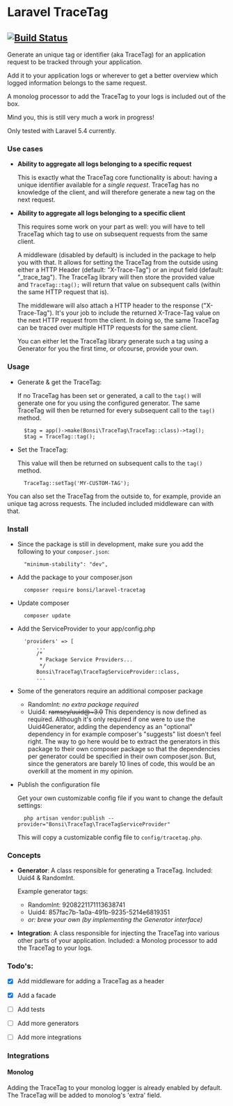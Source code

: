 # Laravel TraceTag
[![Build Status](https://travis-ci.org/bonsi/laravel-tracetag.svg?branch=master)](https://travis-ci.org/bonsi/laravel-tracetag)
---

Generate an unique tag or identifier (aka TraceTag) for an application request to be tracked through your application.

Add it to your application logs or wherever to get a better overview which logged information belongs to the same request.

A monolog processor to add the TraceTag to your logs is included out of the box.

Mind you, this is still very much a work in progress!

Only tested with Laravel 5.4 currently.

### Use cases

* **Ability to aggregate all logs belonging to a specific request**

	This is exactly what the TraceTag core functionality is about: having a unique identifier available for a _single request_. TraceTag has no knowledge of the client, and will therefore generate a new tag on the next request. 

* **Ability to aggregate all logs belonging to a specific client**
	
	This requires some work on your part as well: you will have to tell TraceTag which tag to use on subsequent requests from the same client. 
	
	A middleware (disabled by default) is included in the package to help you with that. It allows for setting the TraceTag from the outside using either a HTTP Header (default: "X-Trace-Tag") or an input field (default: "_trace_tag").
	The TraceTag library will then store the provided value and ```TraceTag::tag();``` will return that value on subsequent calls (within the same HTTP request that is).
	
	The middleware will also attach a HTTP header to the response ("X-Trace-Tag"). It's your job to include the returned X-Trace-Tag value on the next HTTP request from the client. In doing so, the same TraceTag can be traced over multiple HTTP requests for the same client.

	You can either let the TraceTag library generate such a tag using a Generator for you the first time, or ofcourse, provide your own.

### Usage

* Generate & get the TraceTag:

	If no TraceTag has been set or generated, a call to the ```tag()``` will generate one for you using the configured generator. The same TraceTag will then be returned for every subsequent call to the ```tag()``` method.
		
		$tag = app()->make(Bonsi\TraceTag\TraceTag::class)->tag();
		$tag = TraceTag::tag();
		
* Set the TraceTag:

	This value will then be returned on subsequent calls to the ```tag()``` method.
 
	 	TraceTag::setTag('MY-CUSTOM-TAG');

	
	
You can also set the TraceTag from the outside to, for example, provide an unique tag across requests. The included included middleware can with that.
	 

### Install
* Since the package is still in development, make sure you add the following to your ```composer.json```:

		"minimum-stability": "dev",


* Add the package to your composer.json

		composer require bonsi/laravel-tracetag
* Update composer

		composer update
* Add the ServiceProvider to your app/config.php

		'providers' => [
			...
			/*
			 * Package Service Providers...
			 */
			Bonsi\TraceTag\TraceTagServiceProvider::class,
			...

* Some of the generators require an additional composer package
  * RandomInt: _no extra package required_
  * Uuid4: ~~ramsey/uuid@~3.0~~ This dependency is now defined as required. Although it's 
  only required if one were to use the Uuid4Generator, adding the dependency as an "optional" 
  dependency in for example composer's "suggests" list doesn't feel right. The way to go 
  here would be to extract the generators in this package to their own composer package so that the
  dependencies per generator could be specified in their own composer.json. But, since the generators
  are barely 10 lines of code, this would be an overkill at the moment in my opinion.
  
  
			
* Publish the configuration file
	
	Get your own customizable config file if you want to change the default settings:

		php artisan vendor:publish --provider="Bonsi\TraceTag\TraceTagServiceProvider"
			
	This will copy a customizable config file to ```config/tracetag.php```.

### Concepts
- **Generator**: A class responsible for generating a TraceTag. Included: Uuid4 & RandomInt.
	
	Example generator tags:
    - RandomInt: 9208221171113638741
    - Uuid4: 857fac7b-1a0a-491b-9235-5214e6819351
    - _or: brew your own (by implementing the Generator interface)_

- **Integration**: A class responsible for injecting the TraceTag into various other parts of your application. Included: a Monolog processor to add the TraceTag to your logs.

### Todo's:
- [X] Add middleware for adding a TraceTag as a header
- [X] Add a facade
- [ ] Add tests
- [ ] Add more generators
- [ ] Add more integrations


### Integrations

#### Monolog

Adding the TraceTag to your monolog logger is already enabled by default. The TraceTag will be added to monolog's 'extra' field.
